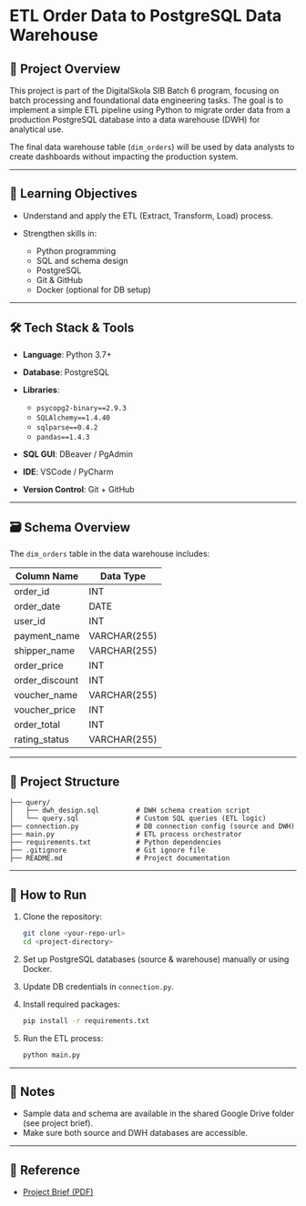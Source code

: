 # ETL Order Data to PostgreSQL Data Warehouse

## 📌 Project Overview

This project is part of the DigitalSkola SIB Batch 6 program, focusing on batch processing and foundational data engineering tasks. The goal is to implement a simple ETL pipeline using Python to migrate order data from a production PostgreSQL database into a data warehouse (DWH) for analytical use.

The final data warehouse table (`dim_orders`) will be used by data analysts to create dashboards without impacting the production system.

---

## 🧠 Learning Objectives

* Understand and apply the ETL (Extract, Transform, Load) process.
* Strengthen skills in:

  * Python programming
  * SQL and schema design
  * PostgreSQL
  * Git & GitHub
  * Docker (optional for DB setup)

---

## 🛠️ Tech Stack & Tools

* **Language**: Python 3.7+
* **Database**: PostgreSQL
* **Libraries**:

  * `psycopg2-binary==2.9.3`
  * `SQLAlchemy==1.4.40`
  * `sqlparse==0.4.2`
  * `pandas==1.4.3`
* **SQL GUI**: DBeaver / PgAdmin
* **IDE**: VSCode / PyCharm
* **Version Control**: Git + GitHub

---

## 🗃️ Schema Overview

The `dim_orders` table in the data warehouse includes:

| Column Name     | Data Type    |
| --------------- | ------------ |
| order\_id       | INT          |
| order\_date     | DATE         |
| user\_id        | INT          |
| payment\_name   | VARCHAR(255) |
| shipper\_name   | VARCHAR(255) |
| order\_price    | INT          |
| order\_discount | INT          |
| voucher\_name   | VARCHAR(255) |
| voucher\_price  | INT          |
| order\_total    | INT          |
| rating\_status  | VARCHAR(255) |

---

## 📁 Project Structure

```
├── query/
│   ├── dwh_design.sql         # DWH schema creation script
│   └── query.sql              # Custom SQL queries (ETL logic)
├── connection.py              # DB connection config (source and DWH)
├── main.py                    # ETL process orchestrator
├── requirements.txt           # Python dependencies
├── .gitignore                 # Git ignore file
├── README.md                  # Project documentation
```

---

## 🚀 How to Run

1. Clone the repository:

   ```bash
   git clone <your-repo-url>
   cd <project-directory>
   ```

2. Set up PostgreSQL databases (source & warehouse) manually or using Docker.

3. Update DB credentials in `connection.py`.

4. Install required packages:

   ```bash
   pip install -r requirements.txt
   ```

5. Run the ETL process:

   ```bash
   python main.py
   ```

---

## 📝 Notes

* Sample data and schema are available in the shared Google Drive folder (see project brief).
* Make sure both source and DWH databases are accessible.

---

## 📌 Reference

* [Project Brief (PDF)](https://drive.google.com/file/d/1SCh9ibnV4kWEowqClRUIZeVCnHtJo2bS/view?usp=sharing)
